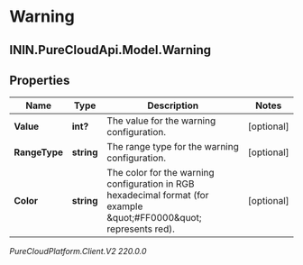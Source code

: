 # Warning

## ININ.PureCloudApi.Model.Warning

## Properties

|Name | Type | Description | Notes|
|------------ | ------------- | ------------- | -------------|
| **Value** | **int?** | The value for the warning configuration. | [optional] |
| **RangeType** | **string** | The range type for the warning configuration. | [optional] |
| **Color** | **string** | The color for the warning configuration in RGB hexadecimal format (for example \&quot;#FF0000\&quot; represents red). | [optional] |



_PureCloudPlatform.Client.V2 220.0.0_
